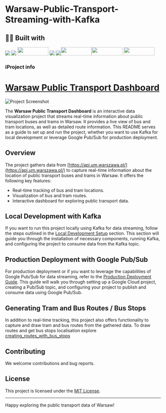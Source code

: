 # Warsaw-Public-Transport-Streaming-with-Kafka

## 👨‍💻 Built with
<img src="https://img.shields.io/badge/Python-FFD43B?style=for-the-badge&logo=python&logoColor=blue" /> <img src="https://img.shields.io/badge/Docker-2CA5E0?style=for-the-badge&logo=docker&logoColor=white"/> <img src="https://developers.redhat.com/sites/default/files/styles/article_feature/public/blog/2018/07/kafka-logo-wide.png?itok=_RFAAAS5" width="100" height="27,5" /> <img src="https://img.shields.io/badge/Pandas-2C2D72?style=for-the-badge&logo=pandas&logoColor=white" /> <img src="https://img.shields.io/badge/Numpy-777BB4?style=for-the-badge&logo=numpy&logoColor=white" /><img src="https://www.devagroup.pl/blog/wp-content/uploads/2022/10/logo-Google-Looker-Studio.png" width="100" height="27,5" /><img src="https://www.scitylana.com/wp-content/uploads/2019/01/Hello-BigQuery.png" width="100" height="27,5" /> <img src="https://insightfinder.com/wp-content/uploads/Google-Cloud-Pub-sub.png" width="100" height="27,5" />

### ℹ️Project info

# [Warsaw Public Transport Dashboard](https://lookerstudio.google.com/reporting/97c14ac0-4f79-4041-921a-1742a978bfd4)

![Project Screenshot](/path/to/screenshot.png)

The **Warsaw Public Transport Dashboard** is an interactive data visualization project that streams real-time information about public transport buses and trams in Warsaw. It provides a live view of bus and tram locations, as well as detailed route information. This README serves as a guide to set up and run the project, whether you want to use Kafka for local development or leverage Google Pub/Sub for production deployment.

## Overview

The project gathers data from [https://api.um.warszawa.pl/](https://api.um.warszawa.pl/) to capture real-time information about the location of public transport buses and trams in Warsaw. It offers the following key features:

- Real-time tracking of bus and tram locations.
- Visualization of bus and tram routes.
- Interactive dashboard for exploring public transport data.

## Local Development with Kafka

If you want to run this project locally using Kafka for data streaming, follow the steps outlined in the [Local Development Setup](/local-setup.md) section. This section will guide you through the installation of necessary components, running Kafka, and configuring the project to consume data from the Kafka topic.

## Production Deployment with Google Pub/Sub

For production deployment or if you want to leverage the capabilities of Google Pub/Sub for data streaming, refer to the [Production Deployment Guide](/production-deployment.md). This guide will walk you through setting up a Google Cloud project, creating a Pub/Sub topic, and configuring your project to publish and consume data using Google Pub/Sub.

## Generating Tram and Bus Routes / Bus Stops

In addition to real-time tracking, this project also offers functionality to capture and draw tram and bus routes from the gathered data. To draw routes and get bus stops localisation explore [creating_routes_with_bus_stops](/creating_routes_with_bus_stops)

## Contributing

We welcome contributions and bug reports.

## License

This project is licensed under the [MIT License](/LICENSE).

---

Happy exploring the public transport data of Warsaw!

